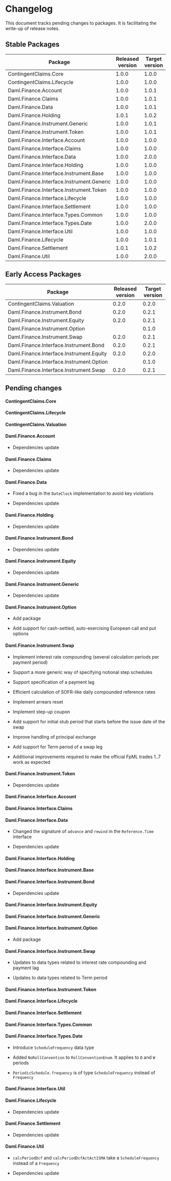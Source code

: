 # Changelog

This document tracks pending changes to packages. It is facilitating the write-up of release notes.

Stable Packages
---------------

| Package                                    | Released version   | Target version |
|--------------------------------------------|--------------------|----------------|
| ContingentClaims.Core                      | 1.0.0              | 1.0.0          |
| ContingentClaims.Lifecycle                 | 1.0.0              | 1.0.0          |
| Daml.Finance.Account                       | 1.0.0              | 1.0.1          |
| Daml.Finance.Claims                        | 1.0.0              | 1.0.1          |
| Daml.Finance.Data                          | 1.0.0              | 1.0.1          |
| Daml.Finance.Holding                       | 1.0.1              | 1.0.2          |
| Daml.Finance.Instrument.Generic            | 1.0.0              | 1.0.1          |
| Daml.Finance.Instrument.Token              | 1.0.0              | 1.0.1          |
| Daml.Finance.Interface.Account             | 1.0.0              | 1.0.0          |
| Daml.Finance.Interface.Claims              | 1.0.0              | 1.0.0          |
| Daml.Finance.Interface.Data                | 1.0.0              | 2.0.0          |
| Daml.Finance.Interface.Holding             | 1.0.0              | 1.0.0          |
| Daml.Finance.Interface.Instrument.Base     | 1.0.0              | 1.0.0          |
| Daml.Finance.Interface.Instrument.Generic  | 1.0.0              | 1.0.0          |
| Daml.Finance.Interface.Instrument.Token    | 1.0.0              | 1.0.0          |
| Daml.Finance.Interface.Lifecycle           | 1.0.0              | 1.0.0          |
| Daml.Finance.Interface.Settlement          | 1.0.0              | 1.0.0          |
| Daml.Finance.Interface.Types.Common        | 1.0.0              | 1.0.0          |
| Daml.Finance.Interface.Types.Date          | 1.0.0              | 2.0.0          |
| Daml.Finance.Interface.Util                | 1.0.0              | 1.0.0          |
| Daml.Finance.Lifecycle                     | 1.0.0              | 1.0.1          |
| Daml.Finance.Settlement                    | 1.0.1              | 1.0.2          |
| Daml.Finance.Util                          | 1.0.0              | 2.0.0          |

Early Access Packages
---------------------

| Package                                    | Released version   | Target version |
|--------------------------------------------|--------------------|----------------|
| ContingentClaims.Valuation                 | 0.2.0              | 0.2.0          |
| Daml.Finance.Instrument.Bond               | 0.2.0              | 0.2.1          |
| Daml.Finance.Instrument.Equity             | 0.2.0              | 0.2.1          |
| Daml.Finance.Instrument.Option             |                    | 0.1.0          |
| Daml.Finance.Instrument.Swap               | 0.2.0              | 0.2.1          |
| Daml.Finance.Interface.Instrument.Bond     | 0.2.0              | 0.2.1          |
| Daml.Finance.Interface.Instrument.Equity   | 0.2.0              | 0.2.0          |
| Daml.Finance.Interface.Instrument.Option   |                    | 0.1.0          |
| Daml.Finance.Interface.Instrument.Swap     | 0.2.0              | 0.2.1          |

## Pending changes

#### ContingentClaims.Core

#### ContingentClaims.Lifecycle

#### ContingentClaims.Valuation

#### Daml.Finance.Account

- Dependencies update

#### Daml.Finance.Claims

- Dependencies update

#### Daml.Finance.Data

- Fixed a bug in the `DateClock` implementation to avoid key violations

- Dependencies update

#### Daml.Finance.Holding

- Dependencies update

#### Daml.Finance.Instrument.Bond

- Dependencies update

#### Daml.Finance.Instrument.Equity

- Dependencies update

#### Daml.Finance.Instrument.Generic

- Dependencies update

#### Daml.Finance.Instrument.Option

- Add package

- Add support for cash-settled, auto-exercising European call and put options

#### Daml.Finance.Instrument.Swap

- Implement interest rate compounding (several calculation periods per payment period)

- Support a more generic way of specifying notional step schedules

- Support specification of a payment lag

- Efficient calculation of SOFR-like daily compounded reference rates

- Implement arrears reset

- Implement step-up coupon

- Add support for initial stub period that starts before the issue date of the swap

- Improve handling of principal exchange

- Add support for Term period of a swap leg

- Additional improvements required to make the official FpML trades 1..7 work as expected

#### Daml.Finance.Instrument.Token

- Dependencies update

#### Daml.Finance.Interface.Account

#### Daml.Finance.Interface.Claims

#### Daml.Finance.Interface.Data

- Changed the signature of `advance` and `rewind` in the `Reference.Time` interface

- Dependencies update

#### Daml.Finance.Interface.Holding

#### Daml.Finance.Interface.Instrument.Base

#### Daml.Finance.Interface.Instrument.Bond

- Dependencies update

#### Daml.Finance.Interface.Instrument.Equity

#### Daml.Finance.Interface.Instrument.Generic

#### Daml.Finance.Interface.Instrument.Option

- Add package

#### Daml.Finance.Interface.Instrument.Swap

- Updates to data types related to interest rate compounding and payment lag

- Updates to data types related to Term period

#### Daml.Finance.Interface.Instrument.Token

#### Daml.Finance.Interface.Lifecycle

#### Daml.Finance.Interface.Settlement

#### Daml.Finance.Interface.Types.Common

#### Daml.Finance.Interface.Types.Date

- Introduce `ScheduleFrequency` data type

- Added `NoRollConvention` to `RollConventionEnum`. It applies to `D` and `W` periods

- `PeriodicSchedule.frequency` is of type `ScheduleFrequency` instead of `Frequency`

#### Daml.Finance.Interface.Util

#### Daml.Finance.Lifecycle

- Dependencies update

#### Daml.Finance.Settlement

- Dependencies update

#### Daml.Finance.Util

- `calcPeriodDcf` and `calcPeriodDcfActActISMA` take a `ScheduleFrequency` instead of a `Frequency`

- Dependencies update
